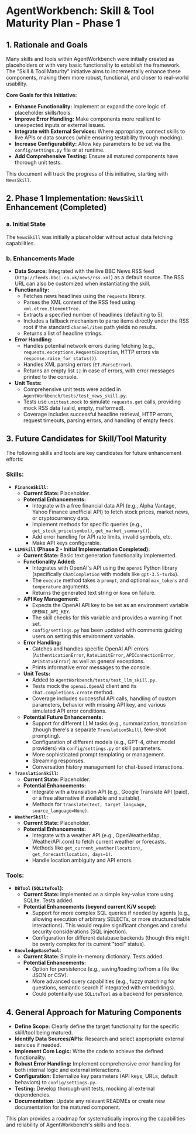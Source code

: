# AgentWorkbench: Skill & Tool Maturity Plan - Phase 1

## 1. Rationale and Goals
Many skills and tools within AgentWorkbench were initially created as placeholders or with very basic functionality to establish the framework. The "Skill & Tool Maturity" initiative aims to incrementally enhance these components, making them more robust, functional, and closer to real-world usability.

**Core Goals for this Initiative:**
- **Enhance Functionality:** Implement or expand the core logic of placeholder skills/tools.
- **Improve Error Handling:** Make components more resilient to unexpected inputs or external issues.
- **Integrate with External Services:** Where appropriate, connect skills to live APIs or data sources (while ensuring testability through mocking).
- **Increase Configurability:** Allow key parameters to be set via the `config/settings.py` file or at runtime.
- **Add Comprehensive Testing:** Ensure all matured components have thorough unit tests.

This document will track the progress of this initiative, starting with `NewsSkill`.

## 2. Phase 1 Implementation: `NewsSkill` Enhancement (Completed)

### a. Initial State
The `NewsSkill` was initially a placeholder without actual data fetching capabilities.

### b. Enhancements Made
- **Data Source:** Integrated with the live BBC News RSS feed (`http://feeds.bbci.co.uk/news/rss.xml`) as a default source. The RSS URL can also be customized when instantiating the skill.
- **Functionality:**
    - Fetches news headlines using the `requests` library.
    - Parses the XML content of the RSS feed using `xml.etree.ElementTree`.
    - Extracts a specified number of headlines (defaulting to 5).
    - Includes a fallback mechanism to parse items directly under the RSS root if the standard `channel/item` path yields no results.
    - Returns a list of headline strings.
- **Error Handling:**
    - Handles potential network errors during fetching (e.g., `requests.exceptions.RequestException`, HTTP errors via `response.raise_for_status()`).
    - Handles XML parsing errors (`ET.ParseError`).
    - Returns an empty list `[]` in case of errors, with error messages printed to the console.
- **Unit Tests:**
    - Comprehensive unit tests were added in `AgentWorkbench/tests/test_news_skill.py`.
    - Tests use `unittest.mock` to simulate `requests.get` calls, providing mock RSS data (valid, empty, malformed).
    - Coverage includes successful headline retrieval, HTTP errors, request timeouts, parsing errors, and handling of empty feeds.

## 3. Future Candidates for Skill/Tool Maturity

The following skills and tools are key candidates for future enhancement efforts:

### Skills:
- **`FinanceSkill`:**
    - **Current State:** Placeholder.
    - **Potential Enhancements:**
        - Integrate with a free financial data API (e.g., Alpha Vantage, Yahoo Finance unofficial API) to fetch stock prices, market news, or cryptocurrency data.
        - Implement methods for specific queries (e.g., `get_stock_price(symbol)`, `get_market_summary()`).
        - Add error handling for API rate limits, invalid symbols, etc.
        - Make API keys configurable.
- **`LLMSkill` (Phase 2 - Initial Implementation Completed):**
    - **Current State:** Basic text generation functionality implemented.
    - **Functionality Added:**
        - Integrates with OpenAI's API using the `openai` Python library (specifically `ChatCompletion` with models like `gpt-3.5-turbo`).
        - The `execute` method takes a `prompt`, and optional `max_tokens` and `temperature` arguments.
        - Returns the generated text string or `None` on failure.
    - **API Key Management:**
        - Expects the OpenAI API key to be set as an environment variable `OPENAI_API_KEY`.
        - The skill checks for this variable and provides a warning if not set.
        - `config/settings.py` has been updated with comments guiding users on setting this environment variable.
    - **Error Handling:**
        - Catches and handles specific OpenAI API errors (`AuthenticationError`, `RateLimitError`, `APIConnectionError`, `APIStatusError`) as well as general exceptions.
        - Prints informative error messages to the console.
    - **Unit Tests:**
        - Added to `AgentWorkbench/tests/test_llm_skill.py`.
        - Tests mock the `openai.OpenAI` client and its `chat.completions.create` method.
        - Coverage includes successful API calls, handling of custom parameters, behavior with missing API key, and various simulated API error conditions.
    - **Potential Future Enhancements:**
        - Support for different LLM tasks (e.g., summarization, translation (though there's a separate `TranslationSkill`), few-shot prompting).
        - Configuration of different models (e.g., GPT-4, other model providers) via `config/settings.py` or skill parameters.
        - More sophisticated prompt templating or management.
        - Streaming responses.
        - Conversation history management for chat-based interactions.
- **`TranslationSkill`:**
    - **Current State:** Placeholder.
    - **Potential Enhancements:**
        - Integrate with a translation API (e.g., Google Translate API (paid), or a free alternative if available and suitable).
        - Methods for `translate(text, target_language, source_language=None)`.
- **`WeatherSkill`:**
    - **Current State:** Placeholder.
    - **Potential Enhancements:**
        - Integrate with a weather API (e.g., OpenWeatherMap, WeatherAPI.com) to fetch current weather or forecasts.
        - Methods like `get_current_weather(location)`, `get_forecast(location, days=1)`.
        - Handle location ambiguity and API errors.

### Tools:
- **`DBTool` (`SQLiteTool`):**
    - **Current State:** Implemented as a simple key-value store using SQLite. Tests added.
    - **Potential Enhancements (beyond current K/V scope):**
        - Support for more complex SQL queries if needed by agents (e.g., allowing execution of arbitrary SELECTs, or more structured table interactions). This would require significant changes and careful security considerations (SQL injection).
        - Configuration for different database backends (though this might be overly complex for its current "tool" status).
- **`KnowledgeBaseTool`:**
    - **Current State:** Simple in-memory dictionary. Tests added.
    - **Potential Enhancements:**
        - Option for persistence (e.g., saving/loading to/from a file like JSON or CSV).
        - More advanced query capabilities (e.g., fuzzy matching for questions, semantic search if integrated with embeddings).
        - Could potentially use `SQLiteTool` as a backend for persistence.

## 4. General Approach for Maturing Components
- **Define Scope:** Clearly define the target functionality for the specific skill/tool being matured.
- **Identify Data Sources/APIs:** Research and select appropriate external services if needed.
- **Implement Core Logic:** Write the code to achieve the defined functionality.
- **Robust Error Handling:** Implement comprehensive error handling for both internal logic and external interactions.
- **Configuration:** Externalize key parameters (API keys, URLs, default behaviors) to `config/settings.py`.
- **Testing:** Develop thorough unit tests, mocking all external dependencies.
- **Documentation:** Update any relevant READMEs or create new documentation for the matured component.

This plan provides a roadmap for systematically improving the capabilities and reliability of AgentWorkbench's skills and tools.
